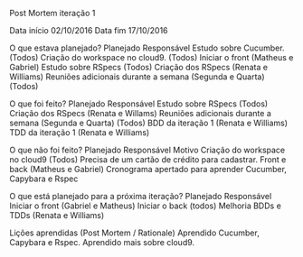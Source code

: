 Post Mortem iteração 1

Data início	02/10/2016
Data fim	17/10/2016


O que estava planejado?
	Planejado						Responsável
	Estudo sobre Cucumber.					(Todos)
	Criação do workspace no cloud9.				(Todos)
	Iniciar o front						(Matheus e Gabriel)
	Estudo sobre RSpecs					(Todos)
	Criação dos RSpecs					(Renata e Williams)
	Reuniões adicionais durante a semana (Segunda e Quarta)	(Todos)


O que foi feito?
	Planejado						Responsável
	Estudo sobre RSpecs					(Todos)
	Criação dos RSpecs					(Renata e Willams)
	Reuniões adicionais durante a semana (Segunda e Quarta)	(Todos)
	BDD da iteração 1					(Renata e Williams)
	TDD da iteração 1					(Renata e Williams)

O que não foi feito?
	Planejado						Responsável		Motivo
	Criação do workspace no cloud9				(Todos)			Precisa de um cartão de crédito para cadastrar.
	Front e back						(Matheus e Gabriel)	Cronograma apertado para aprender  Cucumber, Capybara e Rspec 


O que está planejado para a próxima iteração?
	Planejado						Responsável
	Iniciar o front						(Gabriel e Matheus)
	Iniciar o back						(todos)
	Melhoria BDDs e TDDs					(Renata e Williams)

Lições aprendidas (Post Mortem / Rationale)
	Aprendido Cucumber, Capybara e Rspec.
	Aprendido mais sobre cloud9.


